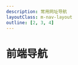 ```yaml
---
description: 常用网址导航
layoutClass: m-nav-layout
outline: [2, 3, 4]
---
```


<script setup>
import { NAV_DATA } from './nav/data'
</script>
<style src="./nav/index.less"></style>

# 前端导航
<MNavLinks v-for="{title, items} in NAV_DATA" :title="title" :items="items"/>
